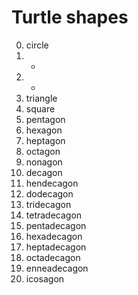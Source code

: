 
# Turtle shapes

0. circle
1. -
2. -
3. triangle
4. square
5. pentagon
6. hexagon
7. heptagon
8. octagon
9. nonagon
10. decagon
11. hendecagon
12. dodecagon
13. tridecagon
14. tetradecagon
15. pentadecagon
16. hexadecagon
17. heptadecagon
18. octadecagon
19. enneadecagon
20. icosagon

